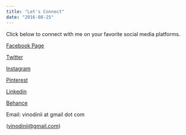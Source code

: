 ```yaml
---
title: "Let's Connect"
date: "2016-08-25"
---
```


Click below to connect with me on your favorite social media platforms.

[Facebook Page](https://www.facebook.com/ifsbutsandsetcs)

[Twitter](https://twitter.com/vinodini)

[Instagram](https://www.instagram.com/vinodiniiyer/)

[Pinterest](http://www.pinterest.com/vinodinii/)

[Linkedin](http://in.linkedin.com/pub/vinodini-iyer/8/962/634/)

[Behance](http://www.behance.net/vinodini)

Email: vinodinii at gmail dot com

(vinodinii@gmail.com)

